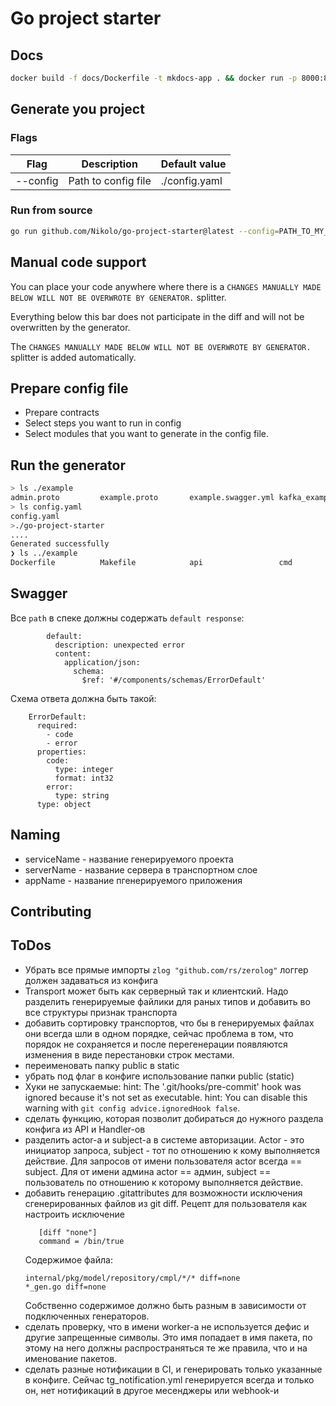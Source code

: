# Go project starter

## Docs

```bash
docker build -f docs/Dockerfile -t mkdocs-app . && docker run -p 8000:8000 -v $(pwd):/docs mkdocs-app
```

## Generate you project

### Flags

| Flag     | Description         | Default value |
|----------|---------------------|---------------|
| --config | Path to config file | ./config.yaml |

### Run from source

```bash
go run github.com/Nikolo/go-project-starter@latest --config=PATH_TO_MY_CONFIG.yaml
```

## Manual code support

You can place your code anywhere where there is a `CHANGES MANUALLY MADE BELOW WILL NOT BE OVERWROTE BY GENERATOR.`
splitter.

Everything below this bar does not participate in the diff and will not be overwritten by the generator.

The `CHANGES MANUALLY MADE BELOW WILL NOT BE OVERWROTE BY GENERATOR.` splitter is added automatically.

## Prepare config file

- Prepare contracts
- Select steps you want to run in config
- Select modules that you want to generate in the config file.

## Run the generator

```bash
> ls ./example
admin.proto         example.proto       example.swagger.yml kafka_example.proto
> ls config.yaml
config.yaml
>./go-project-starter
....
Generated successfully
❯ ls ../example
Dockerfile          Makefile            api                 cmd                 configs             docker-compose.yaml go.mod              go.sum              internal            pkg                 scripts
```

## Swagger

Все `path` в спеке должны содержать `default response`:

```
        default:
          description: unexpected error
          content:
            application/json:
              schema:
                $ref: '#/components/schemas/ErrorDefault'
```

Схема ответа должна быть такой:

```
    ErrorDefault:
      required:
        - code
        - error
      properties:
        code:
          type: integer
          format: int32
        error:
          type: string
      type: object
```

## Naming

- serviceName - название генерируемого проекта
- serverName - название сервера в транспортном слое
- appName - название пгенерируемого приложения

## Contributing

## ToDos

- Убрать все прямые импорты `zlog "github.com/rs/zerolog"` логгер должен задаваться из конфига
- Transport может быть как серверный так и клиентский. Надо разделить генерируемые файлики для раных типов и добавить во все структуры признак транспорта
- добавить сортировку транспортов, что бы в генерируемых файлах они всегда шли в одном порядке, сейчас проблема в том, что порядок не сохраняется и после перегенерации появляются изменения в виде перестановки строк местами.
- переименовать папку public в static
- убрать под флаг в конфиге использование папки public (static)
- Хуки не запускаемые:
  hint: The '.git/hooks/pre-commit' hook was ignored because it's not set as executable.
  hint: You can disable this warning with `git config advice.ignoredHook false`.
- сделать функцию, которая позволит добираться до нужного раздела конфига из API и Handler-ов
- разделить actor-а и subject-а в системе авторизации. Actor - это инициатор запроса, subject - тот по отношению к кому выполняется действие. Для запросов от имени пользователя actor всегда == subject. Для от имени админа actor == админ, subject == пользователь по отношению к которому выполняется действие.
- добавить генерацию .gitattributes для возможности исключения сгенерированных файлов из git diff. Рецепт для пользователя как настроить исключение 
  ```
     [diff "none"]
     command = /bin/true
  ```
  Содержимое файла:
  ```
  internal/pkg/model/repository/cmpl/*/* diff=none
  *_gen.go diff=none
  ```
  Собственно содержимое должно быть разным в зависимости от подключенных генераторов.
- сделать проверку, что в имени worker-а не используется дефис и другие запрещенные символы. Это имя попадает в имя пакета, по этому на него должны распространяться те же правила, что и на именование пакетов.
- сделать разные нотификации в CI, и генерировать только указанные в конфиге. Сейчас tg_notification.yml генерируется всегда и только он, нет нотификаций в другое месенджеры или webhook-и